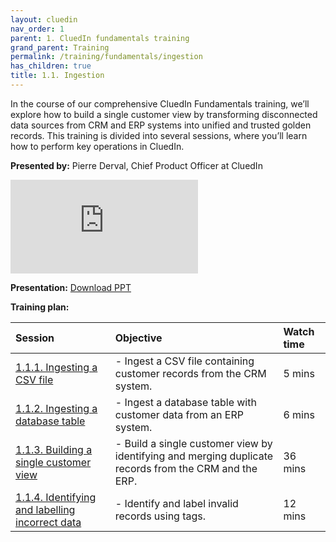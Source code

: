 ```yaml
---
layout: cluedin
nav_order: 1
parent: 1. CluedIn fundamentals training
grand_parent: Training
permalink: /training/fundamentals/ingestion
has_children: true
title: 1.1. Ingestion
---
```


In the course of our comprehensive CluedIn Fundamentals training, we’ll explore how to build a single customer view by transforming disconnected data sources from CRM and ERP systems into unified and trusted golden records. This training is divided into several sessions, where you’ll learn how to perform key operations in CluedIn.

**Presented by:** Pierre Derval, Chief Product Officer at CluedIn

<div class="videoFrame">
<iframe src="https://player.vimeo.com/video/1086437400?badge=0&amp;autopause=0&amp;player_id=0&amp;app_id=58479" frameborder="0" allow="autoplay; fullscreen; picture-in-picture; clipboard-write;" title="Welcome to CluedIn Fundamentals"></iframe>
</div>

**Presentation:** <a href="../../../assets/other/training-ppt/cluedin-fundamentals-what-you-will-build.pptx" download>Download PPT</a>

**Training plan:**

| Session | Objective | Watch time |
| :------ | :------ | :------ |
| [1.1.1. Ingesting a CSV file](/training/fundamentals/ingesting-csv-file) | - Ingest a CSV file containing customer records from the CRM system. | 5 mins |
| [1.1.2. Ingesting a database table](/training/fundamentals/ingesting-database-table) | - Ingest a database table with customer data from an ERP system. | 6 mins |
| [1.1.3. Building a single customer view](/training/fundamentals/building-a-single-customer-view) | - Build a single customer view by identifying and merging duplicate records from the CRM and the ERP. | 36 mins |
| [1.1.4. Identifying and labelling incorrect data](/training/fundamentals/identifying-and-labelling-incorrect-data) | - Identify and label invalid records using tags. | 12 mins |
